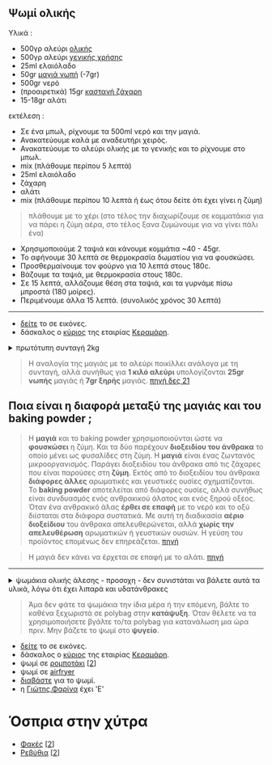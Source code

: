 ## Ψωμί ολικής

Υλικά :  
* 500γρ αλεύρι [ολικής](https://www.sklavenitis.gr/trofima-pantopoleioy/aleyri-simigdali/aleyri/keramari-aleuri-oliks-alesis-1kg-232055/)
* 500γρ αλεύρι [γενικής χρήσης](https://www.sklavenitis.gr/trofima-pantopoleioy/aleyri-simigdali/aleyri/afoi-keramari-manna-aleuri-gia-oles-tis-hriseis-1kg/)
* 25ml ελαιόλαδο
* 50gr [μαγιά νωπή](https://www.sklavenitis.gr/ayga-voytyro-nopes-zymes-zomoi/zymes-nopes/magia-nopi/to-helidoni-nop-magia-2x25gr-221793/) (-7gr)
* 500gr νερό
* (προαιρετικά) 15gr [καστανή ζάχαρη](https://www.sklavenitis.gr/trofima-pantopoleioy/zachari-ypokatastata-zacharis/zachari-mayri-kastani/fytro-zahari-kastani-akatergasti-500gr-1574515/)
* 15-18gr αλάτι  

εκτέλεση : 
* Σε ένα μπωλ, ρίχνουμε τα 500ml νερό και την μαγιά.
* Ανακατεύουμε καλά με αναδευτήρι χειρός.
* Ανακατεύουμε το αλεύρι ολικής με το γενικής και το ρίχνουμε στο μπωλ.
* mix (πλάθουμε περίπου 5 λεπτά)
* 25ml ελαιόλαδο
* ζάχαρη
* αλάτι
* mix (πλάθουμε περίπου 10 λεπτά ή έως ότου δείτε ότι έχει γίνει η ζύμη)

> πλάθουμε με το χέρι (στο τέλος την διαχωρίζουμε σε κομματάκια για να πάρει η ζύμη αέρα, στο τέλος ξανα ζυμώνουμε για να γίνει πάλι ένα)  

* Χρησιμοποιούμε 2 ταψιά και κάνουμε κομμάτια ~40 - 45gr.
* Το αφήνουμε 30 λεπτά σε θερμοκρασία δωματίου για να φουσκώσει.  
* Προσθερμαίνουμε τον φούρνο για 10 λεπτά στους 180c.
* Βάζουμε τα ταψιά, με θερμοκρασία στους 180c.
* Σε 15 λεπτά, αλλάζουμε θέση στα ταψιά, και τα γυρνάμε πίσω μπροστά (180 μοίρες).
* Περιμένουμε άλλα 15 λεπτά. (συνολικός χρόνος 30 λεπτά)  

---

* [δείτε](https://imgur.com/a/iAKDdyB) το σε εικόνες. 
* δάσκαλος ο [κύριος](https://www.youtube.com/watch?v=va9U_0XdSAE) της εταιρίας [Κεραμάρη](https://μαννα.ελ/products/).  

<details>
<summary> πρωτότυπη συνταγή 2kg</summary>
<br/>
<div style="margin-left:20px">

Υλικά :  
* 1kg ολικης
* 1kg γενικής χρήσης
* 50 ml ελαιόλαδο
* 120gr μαγιά νωπή
* 1lt νερό
* 30gr ζάχαρη
* 30gr αλάτι  

εκτέλεση :  
1. μαγιά
1. (δεν είναι στη λίστα) ένα φλυτζανάκι νερο
1. mix
1. (δεν είναι στη λίστα) λιγο (~40gr) αλεύρι (για να γίνει χυλός)
1. mix
1. το αφήνουμε 30 λεπτά
1. ρίχνουμε και τα 2kg αλεύρι
1. mix
1. 50 ml ελαιόλαδο
1. ζάχαρη
1. αλάτι
1. mix
1. 1l νερό
1. mix  

ζύμωμα με το χέρι (στο τέλος την διαχωρίζουμε σε κομματάκια για να πάρει η ζύμη αέρα, στο τέλος ξανα ζυμώνουμε για να γίνει πάλι ένα)  
το αφήνουμε 2-3 ώρες σε θερμοκρασία δωματίου για να φουσκώσει.  

* βάζουμε την ζύμη στο ταψί και το χαράζουμε στην κορυφή
* προθέρμανση
* ψήνουμε στους 200c για 60 λεπτά περίπου  
</div></details>  

> Η αναλογία της μαγιάς με το αλεύρι ποικίλλει ανάλογα με τη συνταγή, αλλά συνήθως για **1 κιλό αλεύρι** υπολογίζονται **25gr νωπής** μαγιάς ή **7gr ξηρής** μαγιάς. [πηγή δες 21](https://www.zeusiba.gr/%CF%83%CF%85%CF%87%CE%BD%CE%AD%CF%82-%CE%B5%CF%81%CF%89%CF%84%CE%AE%CF%83%CE%B5%CE%B9%CF%82/)  

## Ποια είναι η διαφορά μεταξύ της μαγιάς και του baking powder ;
> Η **μαγιά** και το baking powder χρησιμοποιούνται ώστε να **φουσκώσει** η ζύμη. Και τα δύο παρέχουν **διοξειδίου του άνθρακα** το οποίο μένει ως φυσαλίδες στη ζύμη. Η **μαγιά** είναι ένας ζωντανός μικροοργανισμός. Παράγει διοξειδίου του άνθρακα από τις ζάχαρες που είναι παρούσες στη **ζύμη**. Εκτός από το διοξειδίου του άνθρακα **διάφορες άλλες** αρωματικές και γευστικές ουσίες σχηματίζονται.  
> Το **baking powder** αποτελείται από διάφορες ουσίες, αλλά συνήθως είναι συνδυασμός ενός ανθρακικού άλατος και ενός ξηρού οξέος. Όταν ένα ανθρακικό άλας **έρθει σε επαφή** με το νερό και το οξύ διίσταται στα διάφορα συστατικά. Με αυτή τη διαδικασία **αέριο διοξείδιου** του άνθρακα απελευθερώνεται, αλλά **χωρίς την απελευθέρωση** αρωματικών ή γευστικών ουσιών. Η γεύση του προϊόντος επομένως δεν επηρεάζεται. [πηγή](http://www.food-info.net/gr/qa/qa-fi29.htm)  

> Η μαγιά δεν κάνει να έρχεται σε επαφή με το αλάτι. [πηγή](https://youtu.be/va9U_0XdSAE?t=346)  

---

<details>
<summary> ψωμάκια ολικής άλεσης - προσοχη - δεν συνιστάται να βάλετε αυτά τα υλικά, λόγω ότι έχει λιπαρά και υδατάνθρακες</summary>
<br/>
<div style="margin-left:20px">

Υλικά :  
* 350gr νερό (θερμοκρασία < 30c)
* 100gr μαγιά νωπή
* 400gr αλεύρι ολικής άλεσης
* 600gr αλεύρι γενικής χρήσης
* 3 αυγά
* 125gr βούτυρο
* 20gr αλάτι
* 20gr ζάχαρη  

εκτέλεση :  
1. Σε ένα μπωλ, ρίχνουμε το `νερό` και την `μαγιά`.  
1. **Ανακατεύουμε** καλά με **αναδευτήρι χειρός**. 
1. **Ανακατεύουμε** το `αλεύρι ολικής` με το `γενικής` και το ρίχνουμε στο μπωλ.  
1. Με τα χέρια **πλάθουμε** περίπου 5 λεπτά.  
1. Σπάμε και ρίχνουμε τα 3 αυγά και **πλάθουμε** με τα χέρια.
1. Ρίχνουμε τα `125gr βούτυρο` και **πλάθουμε** με τα χέρια.
1. Ρίχνουμε το `αλάτι` και την `ζάχαρη`.  
1. Με τα χέρια **πλάθουμε** περίπου 10 λεπτά ή έως ότου δείτε ότι έχει γίνει η ζύμη.  
1. Αυτή την στιγμή, το βάρος της `ζύμης` πρέπει να είναι `1.7 - 1.8kg`.  
1. Στο **ταψί1** βάζουμε `6 x 140gr`.  
1. Στο **ταψί2** βάζουμε `8 x 110gr`.  
1. Τα αφήνουμε σε **θερμοκρασία δωματίου** για `30 - 60 λεπτά`.  
1. **Προσθερμαίνουμε** τον φούρνο για 10 λεπτά στους `180c`.  
1. Βάζουμε τα ταψιά, αυξάνουμε την θερμοκρασία στους `200c`.
1. Σε `12 λεπτά`, αλλάζουμε **θέση** στα ταψιά, και τα γυρνάμε πίσω μπροστά (180 μοίρες).  
1. Περιμένουμε άλλα `12 λεπτά`.   (βήμα 15+16 = συνολικός χρόνος `20 - 25 λεπτά`)
1. Έτοιμο.   
</div></details>  

> Άμα δεν φάτε τα ψωμάκια την ίδια μέρα ή την επόμενη, βάλτε το καθένα ξεχωριστά σε polybag στην **κατάψυξη**. Όταν θέλετε να τα χρησιμοποιήσετε βγάλτε το/τα polybag για κατανάλωση μια ώρα πριν. Μην βάζετε το ψωμί στο **ψυγείο**.

* [δείτε](https://imgur.com/a/BuwHzJH) το σε εικόνες.  
* δάσκαλος ο [κύριος](https://www.youtube.com/watch?v=AfeuDR7LnkQ) της εταιρίας [Κεραμάρη](https://μαννα.ελ/products/).
* ψωμί σε [ρομποτάκι](https://www.youtube.com/watch?v=10WsN1AT1P4) [[2](https://youtu.be/8l4ltixZLmI?t=233)]
* ψωμί σε [airfryer](https://www.youtube.com/watch?v=l5HDMPgWF5Y)
* [διαβάστε](https://www.pipiscrew.com/threads/%CE%91%CE%B3%CE%BF%CF%81%CE%AC.11394/post-111726) για το ψωμί.  
* η [Γιώτης.Φαρίνα](https://i.imgur.com/3bxBcYx.jpeg) έχει 'Ε'  

# Όσπρια στην χύτρα
* [Φακές](https://www.argiro.gr/recipe/fakes-sti-xytra/) [[2](https://akispetretzikis.com/recipe/6941/fakes-sth-xytra-taxythtas)]
* [Ρεβύθια](https://www.argiro.gr/recipe/revythia-sti-xytra/) [[2](https://akispetretzikis.com/recipe/5247/revithada-sth-chytra-tachythtas)]